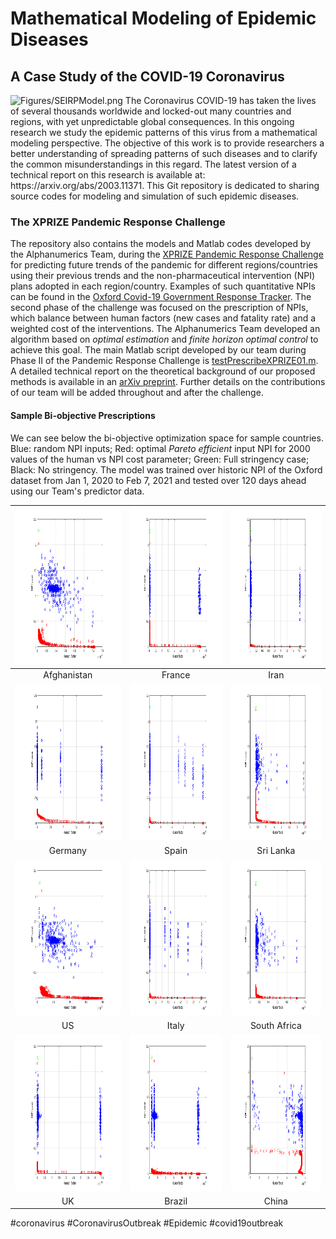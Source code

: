 # Mathematical Modeling of Epidemic Diseases
## A Case Study of the COVID-19 Coronavirus
<!-- <p align="center"> -->
  <img src="Figures/SEIRPModel.png" width="400" alt="Figures/SEIRPModel.png">
<!-- </p> -->
The Coronavirus COVID-19 has taken the lives of several thousands worldwide and locked-out many countries and regions, with yet unpredictable global consequences.
In this ongoing research we study the epidemic patterns of this virus from a mathematical modeling perspective.
The objective of this work is to provide researchers a better understanding of spreading patterns of such diseases and to clarify the common misunderstandings in this regard.
The latest version of a technical report on this research is available at: https://arxiv.org/abs/2003.11371. This Git repository is dedicated to sharing source codes for modeling and simulation of such epidemic diseases.


### The XPRIZE Pandemic Response Challenge
The repository also contains the models and Matlab codes developed by the Alphanumerics Team, during the [XPRIZE Pandemic Response Challenge](https://www.xprize.org/challenge/pandemicresponse) for predicting future trends of the pandemic for different regions/countries using their previous trends and the non-pharmaceutical intervention (NPI) plans adopted in each region/country. Examples of such quantitative NPIs can be found in the [Oxford Covid-19 Government Response Tracker](https://github.com/OxCGRT/covid-policy-tracker). The second phase of the challenge was focused on the prescription of NPIs, which balance between human factors (new cases and fatality rate) and a weighted cost of the interventions. The Alphanumerics Team developed an algorithm based on *optimal estimation* and *finite horizon optimal control* to achieve this goal. The main Matlab script developed by our team during Phase II of the Pandemic Response Challenge is [testPrescribeXPRIZE01.m](testPrescribeXPRIZE01.m). A detailed technical report on the theoretical background of our proposed methods is available in an [arXiv preprint](XPRIZEdetailedTechReport.pdf). Further details on the contributions of our team will be added throughout and after the challenge.

#### Sample Bi-objective Prescriptions
We can see below the bi-objective optimization space for sample countries. Blue: random NPI inputs; Red: optimal *Pareto efficient* input NPI for 2000 values of the human vs NPI cost parameter; Green: Full stringency case; Black: No stringency. The model was trained over historic NPI of the Oxford dataset from Jan 1, 2020 to Feb 7, 2021 and tested over 120 days ahead using our Team's predictor data.

| <img height="250px" src="Figures/Afghanistan.png"> | <img height="250px" src="Figures/France.png"> | <img height="250px" src="Figures/Iran.png"> |
| :---: | :---: | :---: |
| Afghanistan | France | Iran |
| <img height="250px" src="Figures/Germany.png"> | <img height="250px" src="Figures/Spain.png"> | <img height="250px" src="Figures/SriLanka.png"> |
| Germany | Spain | Sri Lanka |
| <img height="250px" src="Figures/US.png"> | <img height="250px" src="Figures/Italy.png"> | <img height="250px" src="Figures/SouthAfrica.png"> |
| US | Italy | South Africa |
| <img height="250px" src="Figures/UK.png"> | <img height="250px" src="Figures/Brazil.png"> | <img height="250px" src="Figures/China.png"> |
| UK | Brazil | China |


#coronavirus #CoronavirusOutbreak #Epidemic #covid19outbreak
